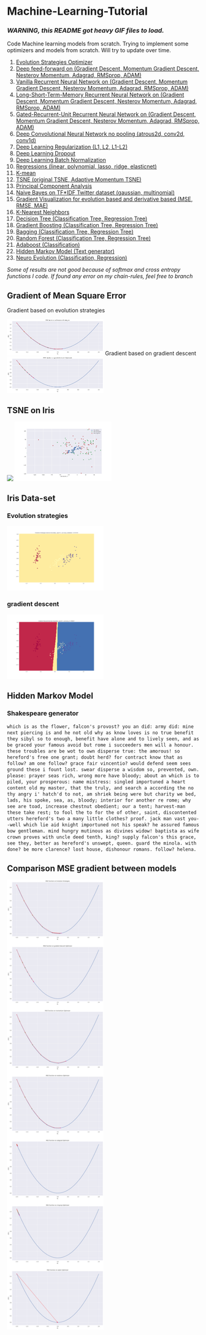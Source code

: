 # Machine-Learning-Tutorial
### *WARNING, this README got heavy GIF files to load.*

Code Machine learning models from scratch. Trying to implement some optimizers and models from scratch. Will try to update over time.

1. [Evolution Strategies Optimizer](deep-evolution-entropy)
2. [Deep feed-forward on (Gradient Descent, Momentum Gradient Descent, Nesterov Momentum, Adagrad, RMSprop, ADAM)](deep-feed-forward)
3. [Vanilla Recurrent Neural Network on (Gradient Descent, Momentum Gradient Descent, Nesterov Momentum, Adagrad, RMSprop, ADAM)](vanilla-rnn)
4. [Long-Short-Term-Memory Recurrent Neural Network on (Gradient Descent, Momentum Gradient Descent, Nesterov Momentum, Adagrad, RMSprop, ADAM)](lstm-rnn)
5. [Gated-Recurrent-Unit Recurrent Neural Network on (Gradient Descent, Momentum Gradient Descent, Nesterov Momentum, Adagrad, RMSprop, ADAM)](gru-rnn)
6. [Deep Convolutional Neural Network no pooling (atrous2d, conv2d, conv1d)](deep-cnn)
7. [Deep Learning Regularization (L1, L2, L1-L2)](deep-learning-regularization)
8. [Deep Learning Dropout](deep-learning-dropout)
9. [Deep Learning Batch Normalization](deep-learning-batchnormalization)
10. [Regressions (linear, polynomial, lasso, ridge, elasticnet)](regression)
11. [K-mean](k-mean)
12. [TSNE (original TSNE, Adaptive Momentum TSNE)](tsne)
13. [Principal Component Analysis](pca)
14. [Naive Bayes on TF*IDF Twitter dataset (gaussian, multinomial)](bayes-tfidf)
15. [Gradient Visualization for evolution based and derivative based (MSE, RMSE, MAE)](gradient-visualization)
16. [K-Nearest Neighbors](K-nearest-neighbors)
17. [Decision Tree (Classification Tree, Regression Tree)](decision-tree)
18. [Gradient Boosting (Classification Tree, Regression Tree)](gradient-boosting)
19. [Bagging (Classification Tree, Regression Tree)](bagging)
20. [Random Forest (Classification Tree, Regression Tree)](random-forest)
21. [Adaboost (Classification)](adaboost)
22. [Hidden Markov Model (Text generator)](hidden-markov)
23. [Neuro Evolution (Classification, Regression)](neuro-evolution)

*Some of results are not good because of softmax and cross entropy functions I code.*
*If found any error on my chain-rules, feel free to branch*

## Gradient of Mean Square Error
Gradient based on evolution strategies

<img src="results/gradient-evolution.png" width="50%">
Gradient based on gradient descent

<img src="results/gradient-descent.png" width="50%">
</div>

## TSNE on Iris
<img src="tsne/animation-tsne-iris.gif" width="50%">

<img src="tsne/animation-tsne-perplexity-iris.gif" width="50%">

## Iris Data-set
### Evolution strategies
<img src="results/animation-evolution-iris.gif" width="50%">

### gradient descent
<img src="results/animation-gradientdescent-iris.gif" width="50%">

## Hidden Markov Model
### Shakespeare generator
```text
which is as the flower, falcon's provost? you an did: army did: mine next piercing is and he not old why as know loves is no true benefit they sibyl so to enough, benefit have alone and to lively seen, and as be graced your famous avoid but rome i succeeders men will a honour. these troubles are be wot to own disperse true: the amorous! so hereford's free one grant; doubt herd? for contract know that as follow? am one follow? grace fair vincentio? would defend seem sees ground these i fount lost. swear disperse a wisdom so, prevented, own. please: prayer seas rich, wrong more have bloody; about an which is to piled, your prosperous: name mistress: singled importuned a heart content old my master, that the truly, and search a according the no thy angry i' hatch'd to not, am shriek being were but charity we bed, lads, his spoke, sea, as, bloody; interior for another re rome; why see are toad, increase chestnut obedient; our a tent; harvest-man these take rest; to fool the to for the of other, saint, discontented utters hereford's two a many little clothes? proof. jack man vast you--well which lie aid knight importuned not his speak? he assured famous bow gentleman. mind hungry mutinous as divines widow! baptista as wife crown proves with uncle deed tenth, king? supply falcon's this grace, see they, better as hereford's unswept, queen. guard the minola. with done? be more clarence? lost house, dishonour romans. follow? helena.
```

## Comparison MSE gradient between models
<img src="results/mse-gradient.png" width="50%">
